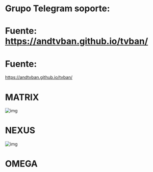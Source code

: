 # Grupo Telegram soporte: 

# Fuente: https://andtvban.github.io/tvban/

# Fuente: 
https://andtvban.github.io/tvban/


# MATRIX
![img](https://i.imgur.com/PfZUhyc.png)

# NEXUS
![img](https://i.imgur.com/cmvc0gK.png)

# OMEGA
